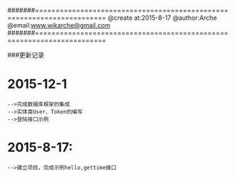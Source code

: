 #######=======================================================================
  @create at:2015-8-17
  @author:Arche
  @email:www.wikarche@gmail.com
#######=======================================================================

###更新记录

# 2015-12-1
	-->完成数据库框架的集成
	-->实体类User、Token的编写
	-->登陆接口示例

# 2015-8-17:
    -->建立项目，完成示例hello,gettime接口